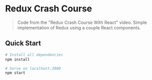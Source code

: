 # Redux Crash Course

> Code from the "Redux Crash Course With React" video. Simple implementation of Redux using a couple React components.

## Quick Start

```bash
# Install all dependencies
npm install

# Serve on localhost:3000
npm start
```
